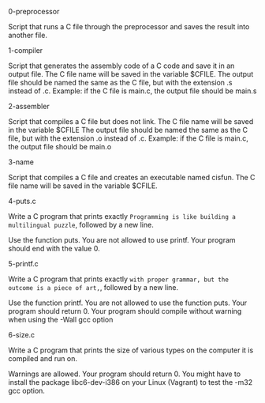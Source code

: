 0-preprocessor

Script that runs a C file through the preprocessor and saves the result into another file.

1-compiler

Script that generates the assembly code of a C code and save it in an output file. The C file name will be saved in the variable $CFILE. The output file should be named the same as the C file, but with the extension .s instead of .c. Example: if the C file is main.c, the output file should be main.s

2-assembler

Script that compiles a C file but does not link. The C file name will be saved in the variable $CFILE The output file should be named the same as the C file, but with the extension .o instead of .c. Example: if the C file is main.c, the output file should be main.o

3-name

Script that compiles a C file and creates an executable named cisfun. The C file name will be saved in the variable $CFILE.

4-puts.c

Write a C program that prints exactly ``Programming is like building a multilingual puzzle``, followed by a new line.

Use the function puts. You are not allowed to use printf. Your program should end with the value 0.


5-printf.c

Write a C program that prints exactly ``with proper grammar, but the outcome is a piece of art,``, followed by a new line.

Use the function printf. You are not allowed to use the function puts. Your program should return 0. Your program should compile without warning when using the -Wall gcc option


6-size.c

Write a C program that prints the size of various types on the computer it is compiled and run on.

Warnings are allowed. Your program should return 0. You might have to install the package libc6-dev-i386 on your Linux (Vagrant) to test the -m32 gcc option.
